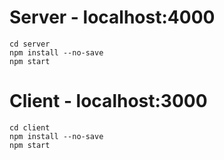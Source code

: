 # Server - localhost:4000

```
cd server
npm install --no-save
npm start
```

# Client - localhost:3000

```
cd client
npm install --no-save
npm start
```
